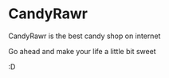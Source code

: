 # CandyRawr
CandyRawr is the best candy shop on internet

Go ahead and make your life a little bit sweet

:D
